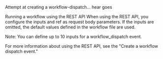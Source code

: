 Attempt at creating a workflow-dispatch... hear goes

Running a workflow using the REST API
When using the REST API, you configure the inputs and ref as request body parameters. If the inputs are omitted, the default values defined in the workflow file are used.

Note: You can define up to 10 inputs for a workflow_dispatch event.

For more information about using the REST API, see the "Create a workflow dispatch event."
